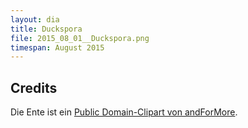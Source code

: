 ```yaml
---
layout: dia
title: Duckspora
file: 2015_08_01__Duckspora.png
timespan: August 2015
---
```


## Credits

Die Ente ist ein [Public Domain-Clipart von andForMore](https://web.archive.org/web/20151017021421/https://openclipart.org/detail/28844/cartoon-duck).
